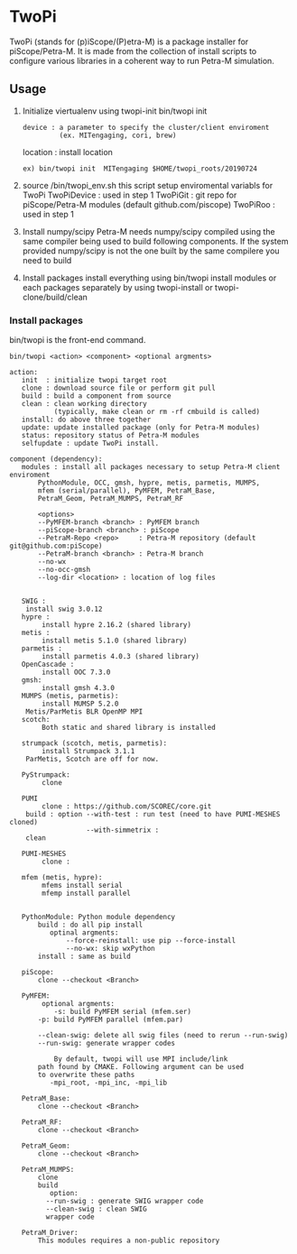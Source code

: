 # TwoPi
TwoPi (stands for (p)iScope/(P)etra-M) is a package installer for piScope/Petra-M.
It is made from the collection of install scripts to configure various libraries
in a coherent way to run Petra-M simulation.

## Usage
  1) Initialize viertualenv using twopi-init
         bin/twopi init <device> <location>

         device : a parameter to specify the cluster/client enviroment
    	          (ex. MITengaging, cori, brew)
	 location : install location
	 
         ex) bin/twopi init  MITengaging $HOME/twopi_roots/20190724
	 
  2) source <location>/bin/twopi_env.sh
       this script setup enviromental variabls for TwoPi
         TwoPiDevice : <device> used in step 1
         TwoPiGit : git repo for piScope/Petra-M modules (default github.com/piscope)
         TwoPiRoo : <location> used in step 1
	 
  3) Install numpy/scipy
       Petra-M needs numpy/scipy compiled using the same compiler being used to
       build following components. If the system provided numpy/scipy is not the
       one built by the same compilere you need to build
       
  4) Install packages 
       install everything using 
           bin/twopi install modules
       or each packages separately by using twopi-install or twopi-clone/build/clean

   
### Install packages

bin/twopi is the front-end command.

```
bin/twopi <action> <component> <optional argments>

action:
   init  : initialize twopi target root
   clone : download source file or perform git pull
   build : build a component from source
   clean : clean working directory
           (typically, make clean or rm -rf cmbuild is called)
   install: do above three together
   update: update installed package (only for Petra-M modules)
   status: repository status of Petra-M modules
   selfupdate : update TwoPi install.
   
component (dependency):
   modules : install all packages necessary to setup Petra-M client enviroment
       PythonModule, OCC, gmsh, hypre, metis, parmetis, MUMPS,
       mfem (serial/parallel), PyMFEM, PetraM_Base,
       PetraM_Geom, PetraM_MUMPS, PetraM_RF

       <options>
       --PyMFEM-branch <branch> : PyMFEM branch 
       --piScope-branch <branch> : piScope 
       --PetraM-Repo <repo>     : Petra-M repository (default git@github.com:piScope)
       --PetraM-branch <branch> : Petra-M branch
       --no-wx 
       --no-occ-gmsh 
       --log-dir <location> : location of log files


   SWIG :
   	install swig 3.0.12
   hypre :
        install hypre 2.16.2 (shared library)
   metis : 
        install metis 5.1.0 (shared library)
   parmetis : 
        install parmetis 4.0.3 (shared library)
   OpenCascade :
        install OOC 7.3.0
   gmsh:
        install gmsh 4.3.0
   MUMPS (metis, parmetis):
        install MUMSP 5.2.0
	Metis/ParMetis BLR OpenMP MPI
   scotch:
        Both static and shared library is installed
	
   strumpack (scotch, metis, parmetis):
        install Strumpack 3.1.1
	ParMetis, Scotch are off for now.

   PyStrumpack:
        clone
	 
   PUMI
        clone : https://github.com/SCOREC/core.git
	build : option --with-test : run test (need to have PUMI-MESHES cloned)
	               --with-simmetrix : 
	clean
	
   PUMI-MESHES 
        clone : 
	
   mfem (metis, hypre):
        mfems install serial
        mfemp install parallel
	

   PythonModule: Python module dependency
       build : do all pip install
          optinal argments:
              --force-reinstall: use pip --force-install
              --no-wx: skip wxPython
       install : same as build
       
   piScope:
       clone --checkout <Branch>
       
   PyMFEM:
        optional argments:
           -s: build PyMFEM serial (mfem.ser)
	   -p: build PyMFEM parallel (mfem.par)
	   
	   --clean-swig: delete all swig files (need to rerun --run-swig)
	   --run-swig: generate wrapper codes

           By default, twopi will use MPI include/link
	   path found by CMAKE. Following argument can be used
	   to overwrite these paths
	      -mpi_root, -mpi_inc, -mpi_lib

   PetraM_Base:
       clone --checkout <Branch>
       
   PetraM_RF:
       clone --checkout <Branch>
       
   PetraM_Geom:
       clone --checkout <Branch>

   PetraM_MUMPS:
       clone
       build
          option:
	     --run-swig : generate SWIG wrapper code
	     --clean-swig : clean SWIG
	     wrapper code

   PetraM_Driver:
       This modules requires a non-public repository

```   
